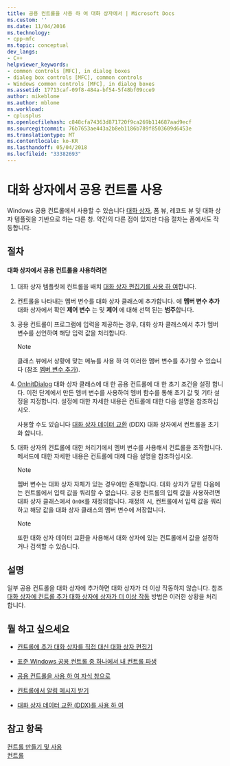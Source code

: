 ```yaml
---
title: 공용 컨트롤을 사용 하 여 대화 상자에서 | Microsoft Docs
ms.custom: ''
ms.date: 11/04/2016
ms.technology:
- cpp-mfc
ms.topic: conceptual
dev_langs:
- C++
helpviewer_keywords:
- common controls [MFC], in dialog boxes
- dialog box controls [MFC], common controls
- Windows common controls [MFC], in dialog boxes
ms.assetid: 17713caf-09f8-484a-bf54-5f48bf09cce9
author: mikeblome
ms.author: mblome
ms.workload:
- cplusplus
ms.openlocfilehash: c848cfa74363d871720f9ca269b114687aad9ecf
ms.sourcegitcommit: 76b7653ae443a2b8eb1186b789f8503609d6453e
ms.translationtype: MT
ms.contentlocale: ko-KR
ms.lasthandoff: 05/04/2018
ms.locfileid: "33382693"
---
```

# <a name="using-common-controls-in-a-dialog-box"></a>대화 상자에서 공용 컨트롤 사용
Windows 공용 컨트롤에서 사용할 수 있습니다 [대화 상자](../mfc/dialog-boxes.md), 폼 뷰, 레코드 뷰 및 대화 상자 템플릿을 기반으로 하는 다른 창. 약간의 다른 점이 있지만 다음 절차는 폼에서도 작동합니다.  
  
## <a name="procedures"></a>절차  
  
#### <a name="to-use-a-common-control-in-a-dialog-box"></a>대화 상자에서 공용 컨트롤을 사용하려면  
  
1.  대화 상자 템플릿에 컨트롤을 배치 [대화 상자 편집기를 사용 하 여](../mfc/using-the-dialog-editor-to-add-controls.md)합니다.  
  
2.  컨트롤을 나타내는 멤버 변수를 대화 상자 클래스에 추가합니다. 에 **멤버 변수 추가** 대화 상자에서 확인 **제어 변수** 는 및 **제어** 에 대해 선택 된는 **범주**합니다.  
  
3.  공용 컨트롤이 프로그램에 입력을 제공하는 경우, 대화 상자 클래스에서 추가 멤버 변수를 선언하여 해당 입력 값을 처리합니다.  
  
    > [!NOTE]
    >  클래스 뷰에서 상황에 맞는 메뉴를 사용 하 여 이러한 멤버 변수를 추가할 수 있습니다 (참조 [멤버 변수 추가](../ide/adding-a-member-variable-visual-cpp.md)).  
  
4.  [OnInitDialog](../mfc/reference/cdialog-class.md#oninitdialog) 대화 상자 클래스에 대 한 공용 컨트롤에 대 한 초기 조건을 설정 합니다. 이전 단계에서 만든 멤버 변수를 사용하여 멤버 함수를 통해 초기 값 및 기타 설정을 지정합니다. 설정에 대한 자세한 내용은 컨트롤에 대한 다음 설명을 참조하십시오.  
  
     사용할 수도 있습니다 [대화 상자 데이터 교환](../mfc/dialog-data-exchange-and-validation.md) (DDX) 대화 상자에서 컨트롤을 초기화 합니다.  
  
5.  대화 상자의 컨트롤에 대한 처리기에서 멤버 변수를 사용해서 컨트롤을 조작합니다. 메서드에 대한 자세한 내용은 컨트롤에 대해 다음 설명을 참조하십시오.  
  
    > [!NOTE]
    >  멤버 변수는 대화 상자 자체가 있는 경우에만 존재합니다. 대화 상자가 닫힌 다음에는 컨트롤에서 입력 값을 쿼리할 수 없습니다. 공용 컨트롤의 입력 값을 사용하려면 대화 상자 클래스에서 `OnOK`를 재정의합니다. 재정의 시, 컨트롤에서 입력 값을 쿼리하고 해당 값을 대화 상자 클래스의 멤버 변수에 저장합니다.  
  
    > [!NOTE]
    >  또한 대화 상자 데이터 교환을 사용해서 대화 상자에 있는 컨트롤에서 값을 설정하거나 검색할 수 있습니다.  
  
## <a name="remarks"></a>설명  
 일부 공용 컨트롤을 대화 상자에 추가하면 대화 상자가 더 이상 작동하지 않습니다. 참조 [대화 상자에 컨트롤 추가 대화 상자에 상자가 더 이상 작동](../windows/adding-controls-to-a-dialog-causes-the-dialog-to-no-longer-function.md) 방법은 이러한 상황을 처리 합니다.  
  
## <a name="what-do-you-want-to-do"></a>뭘 하고 싶으세요  
  
-   [컨트롤에 추가 대화 상자를 직접 대신 대화 상자 편집기](../mfc/adding-controls-by-hand.md)  
  
-   [표준 Windows 공용 컨트롤 중 하나에서 내 컨트롤 파생](../mfc/deriving-controls-from-a-standard-control.md)  
  
-   [공용 컨트롤을 사용 하 여 자식 창으로](../mfc/using-a-common-control-as-a-child-window.md)  
  
-   [컨트롤에서 알림 메시지 받기](../mfc/receiving-notification-from-common-controls.md)  
  
-   [대화 상자 데이터 교환 (DDX)를 사용 하 여](../mfc/dialog-data-exchange-and-validation.md)  
  
## <a name="see-also"></a>참고 항목  
 [컨트롤 만들기 및 사용](../mfc/making-and-using-controls.md)   
 [컨트롤](../mfc/controls-mfc.md)

